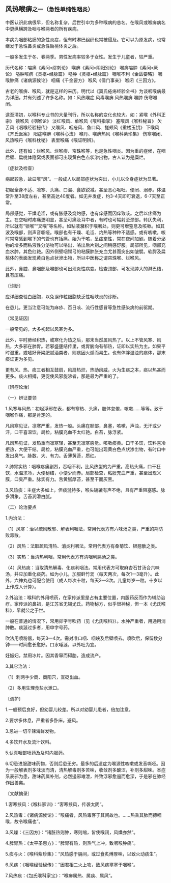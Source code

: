 
## 风热喉痹<small>之一（急性单纯性咽炎）</small>

中医认识此病很早，但名称复杂，后世引申为多种喉病的总名。在喉风或喉痹病名中更纵横跨及咽与喉两者的所有疾病。

本病为咽部粘膜的急性炎症，但有时淋巴组织也常被侵及。它可以为原发病，也常继发于急性鼻炎或急性扁桃体炎之后。

一般多发生于冬、春两季。男性发病率较多于女性。发生于儿童者，较严重。

历代名称：嗌痛《素问•缪刺论》 喉痹《素问•阴阳别论》 喉痹嗌肿《素问•厥论》 嗌肿喉痹《灵枢•经脉篇》 嗌肿《灵枢•经脉篇》 咽喉不利《金匮要略》 咽喉肿痛《诸病源候论》 咽痛《千金要方》 喉风《儒门事亲》 喉闭《三因方》。

古老的喉痹、喉风，就是这样的来历。明代以《窦氏疮疡经验全书》为谈咽喉病最为详细，并有列述了许多名称。如：风热喉症 风毒喉痹 风热喉痹 喉肿 伤寒喉闭。

逮至清初，以喉科专业书的大量刊行，所以名称的变化也较大。如：紧喉《外科正宗》 锁喉风《咽喉论》 淡红喉风、单喉风《喉科指掌》 塞喉风《喉科秘旨》 欠舌风《咽喉经验秘传》 叉喉风、咽疮风、鱼口风、搓颊风《重楼玉钥》 下喉风《齐氏医案》 阳症喉痹《喉科心法》 喉丹、喉痹热风《喉科紫珍集》 伤寒喉闭、风热喉丹《喉科枕秘》 表里喉痛《喉证明辨》。

此外，还有如：烂喉风、烂喉痹、帘珠喉等，也是急性咽炎。因为重的症候，在咽后壁、扁桃体隐窝或表面都可出现黄白色点状渗出物，古人认为是糜烂。

〔症状及检查〕

病起较急，故曰喉“风”。一般成人以局部症状为突出，小儿以全身症状为显著。

初起全身不适、凛寒、头痛、口渴、食欲锐减。甚至恶心呕吐、便闭、溺赤。体温常升至38度左右，甚至高达40度者。如无并发症，约3-4天即可衰退，6-7天至正常。

局部感觉，干燥毛涩，或有胀感及烧灼感，也有痒感而因痒致咳。之后以疼痛为主。在空咽时疼痛更明显，甚至可痛及耳中者，有时也可幅射至颈部。转仄失利，所以就有“锁喉”“叉喉”等名称。如粘液潴积于喉咽处，则更可增窒息及咳嗽。如其波及喉部，则声音嘶哑。喉部也有干燥、毛涩、灼热等种种不适感。或有咳嗽，咳时常常感到喉下的气管也有括痛。始为干咳，呈痉挛性，常在夜间加剧。随着分泌物的增多而粘液性分泌物可以咯出，咯出后片刻之间稍感舒服。局部所见，咽部充血水肿，其色红艳。因外侧壁咽腭弓的粘膜肿胀充血尤甚而突出如皱襞。软腭及扁桃体的表面发现黄白色点状渗出物，所以中医称之谓帘珠喉、烂喉风。

此外，鼻腔、鼻咽部及喉部也可出现炎性病变。检查颈部，可发现肿大的淋巴结，且有压痛。

〔诊断〕

应详细查验白细胞，以免误作粒细胞缺乏性咽峡炎的诊断。

在患儿，更当注意可能为麻疹、百日咳、流行性感冒等急性感染病的前驱期。

〔常见证因〕

一般常见的，大多初起以风寒为多。

此外，平时肺经积热，或寒化为热之后，那末当然属风热了。以上不管风寒、风热，大多邪在肺胃。若邪盛壅结传里，或胃腑向有郁热，证即以实热为主。如果平时湿重，或嗜好膏粱肥腻酒类者，则痰因火煽而易生。也有体胖湿浊的痰体，那末痰证更为多见。

更有风、热、痰三者相互鼓扇，风扇热炽，热助风威，火为生痰之本，痰以热甚而更多。痰火相搏，更促使风邪旋沸者，那是最为严重的了。

〔辨症论治〕

（一）辨证要领

1.风寒与风热：初起浮邪在表，都有寒热、头痛，肢体怠倦，咳嗽……等等。致于咽喉作痛，那是肯定的。

凡风寒见证，凛寒严重，发热一般。头痛在额部，鼻塞，咳嗽，声浊，无汗或少汗，口干喜温饮。局检，粘膜充血不太红艳。白苔，脉浮紧。

凡风热见证，发热重而凛寒轻，甚至无凛寒感觉。咳嗽痰黄。口干多饮，饮料喜冷拒热，大便干结。局检，粘膜充血严重，也可能出现黄白色点状渗岀物，有时口中发出臭气。脉数、大、有力。舌薄黄苔，质红。

2.肺胃实热：咽喉疼痛剧烈，吞咽不利，比风热型的为严重。高热头痛，口干狂饮，水温求冷，大便秘结，小便少而赤。局部检查，粘膜充血严重，甚至岀现义膜，口臭严重。脉实有力。舌黄腻厚苔，甚至干而灰黑。

3.风热痰：主症大多如上，但痰涎特多，喉头辘辘有声不绝，且有严重阻塞感。脉多滑象。舌苔润滑白腻。

（二）论治要点

1.内治法：

（1）风寒：治以疏风散邪、解表利咽法，常用代表方有六味汤之类，严重的荆防败毒散。

（2）风热：法取疏风清热、消炎利咽法。常用代表方有桑菊饮、银翘散之类。

（3）实热：当清热利咽，常用代表方有清咽利膈汤之类。

（4）风热痰：当取清热解毒、化痰利咽法。常用代表方可取麻杏石甘汤合六味汤，并应加重化痰药。如为小儿，加服鲜竹沥（每天两次，每次1—3毫升）。此外，六神丸也可配合使用（成人每次十粒，每天2—3次。儿童每岁一粒。十岁以上作成人计算）。

2.外治法：喉科的外用喷药，在家传派里是占有主要位置，内服药反而作为辅助治疗。家传派的鼻祖，是江苏省无锡尤氏。药物秘方，似乎很神秘，但一本《尤氏喉科》，早就公之于世。

一般在普通的情况下，常用卯字号吹药（见《尤氏喉科》）。水肿严重者，用通用消肿散。痰涎过多者，用申字号药。

吹法用喷粉器，每天3—4次。需对准口咽、咽峡及后壁喷去。喷吹后，保留数分钟——时间愈长愈好。口水唾涎，以外吐为宜。

妊娠妇，禁用冰片。因其香窜而碍胎，造成流产。

3.其它治法：

（1）刺两手少商、商阳穴，宣砭出血。

（2）多用生理食盐水漱口。

〔调护〕

1.一般预后良好，但幼婴儿较差。所以对幼婴儿患者，倍加注意。

2.要求多休息，严重者多卧床。避风。

3.忌进一切辛辣海鲜发物。

4.多饮开水及流汁饮料。

5.认真咽部喷药及及时内服药。

6.切忌进服甜味药物，否则后患无穷。最多的后遗症为喉源性咳嗽或发音嘶哑。因为一般解表剂多味淡而清，清热解毒剂多苦味，收敛剂多酸涩，补剂多甜味。本症系表邪为患，甜味药属补剂，必然遏邪难泄，终致浮邪愈遏而愈深，于是邪在肺经作困兽矣。

〔文献摘录〕

1.客寒挟风：《喉科家训》：“客寒挟风，传袭太阴”。

2.风热毒：《诸病源候论》：“喉痛者，风热毒客于其间故也。……热乘其肺而搏咽喉，故令喉痛也”。

3.风燥：《三因方》：“诸脏热则肿，寒则缩，皆使喉闭，风燥亦然”。

4.脾胃热：《太平圣惠方》：“脾胃有热，则热气上冲，致咽喉肿痛”。

5.痰与火：《喉科紫珍集》：“风热感于膈间，或过食炙煿厚味，以致火动痰生”。

6.风痰：《咽喉经验秘传》：“因君相二火上攻，致风痰壅塞于咽喉”。

7.风热痰：《包氏喉科家宝》：“喉痹属热、属痰、属风”。
